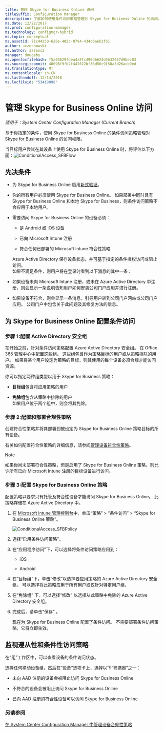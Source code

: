 ```yaml
---
title: 管理 Skype for Business Online 访问
titleSuffix: Configuration Manager
description: 了解如何使用条件访问策略管理对 Skype for Business Online 的访问。
ms.date: 12/22/2017
ms.prod: configuration-manager
ms.technology: configmgr-hybrid
ms.topic: conceptual
ms.assetid: 71c44250-626e-482c-8794-434c6aeb2fb1
author: aczechowski
ms.author: aaroncz
manager: dougeby
ms.openlocfilehash: f5a03629fdea4a8fc496db624d0b32657d9bec83
ms.sourcegitcommit: 48098f9fb2f447672bf36d50c9f58a3d26acb9ed
ms.translationtype: MT
ms.contentlocale: zh-CN
ms.lasthandoff: 12/14/2018
ms.locfileid: "53419098"
---
```

# <a name="manage-skype-for-business-online-access"></a>管理 Skype for Business Online 访问

*适用于：System Center Configuration Manager (Current Branch)*


基于你指定的条件，使用 Skype for Business Online 的条件访问策略管理对 Skype for Business Online 的访问权限。  


 当目标用户尝试在其设备上使用 Skype for Business Online 时，将评估以下方面：![ConditionalAccess_SFBFlow](media/ConditionalAccess_SFBFlow.png)  

## <a name="prerequisites"></a>先决条件  

- 为 Skype for Business Online 启用[新式验证](https://aka.ms/SkypeModernAuth)。   

- 你的所有用户必须使用 Skype for Business Online。 如果部署中同时具有 Skype for Business Online 和本地 Skype for Business，则条件访问策略不会应用于本地用户。  

- 需要访问 Skype for Business Online 的设备必须：  

  -   是 Android 或 iOS 设备

  -   已向 Microsoft Intune 注册

  -   符合任何已部署的 Microsoft Intune 符合性策略

  Azure Active Directory 保存设备状态，并可基于指定的条件授权访问或阻止访问。  
  如果不满足条件，则用户将在登录时看到以下消息的其中一条：  

- 如果设备未向 Microsoft Intune 注册，或未在 Azure Active Directory 中注册，则会显示一条说明告知用户如何安装公司门户应用并进行注册。  

- 如果设备不符合，则会显示一条消息，引导用户转到公司门户网站或公司门户应用。 公司门户中包含关于此问题及其修复方法的信息。  

## <a name="configure-conditional-access-for-skype-for-business-online"></a>为 Skype for Business Online 配置条件访问  

### <a name="step-1-configure-active-directory-security-groups"></a>步骤 1:配置 Active Directory 安全组  
 在开始之前，针对条件访问策略配置 Azure Active Directory 安全组。 在 Office 365 管理中心中配置这些组。 这些组包含作为策略目标的用户或从策略排除的用户。 如果将某个用户设定为策略的目标，则其使用的每个设备必须合规才能访问资源。  

 你可以指定两种组类型以用于 Skype for Business 策略：  

-   **目标组**包含将应用策略的用户  

-   **免除组**包含从策略中排除的用户  
    如果用户位于两个组中，则会将其免除。  

### <a name="step-2-configure-and-deploy-a-compliance-policy"></a>步骤 2:配置和部署合规性策略  
 创建符合性策略并将其部署到被设定为 Skype for Business Online 策略目标的所有设备。  

 有关如何配置符合性策略的详细信息，请参阅[管理设备符合性策略](../../protect/deploy-use/device-compliance-policies.md)。  

> [!NOTE]  
>  如果你尚未部署符合性策略，但是启用了 Skype for Business Online 策略，则允许所有已向 Microsoft Intune 注册的目标设备进行访问。  


### <a name="step-3-configure-the-skype-for-business-online-policy"></a>步骤 3:配置 Skype for Business Online 策略  
 配置策略以要求只有托管及符合性设备才能访问 Skype for Business Online。 此策略存储在 Azure Active Directory 中。  

1. 在 [Microsoft Intune 管理控制台](https://manage.microsoft.com)中，单击“策略” > “条件访问” > “Skype for Business Online 策略”。  

    ![ConditionalAccess_SFBPolicy](media/ConditionalAccess_SFBPolicy.png)  

2. 选择“启用条件访问策略”。  

3. 在“应用程序访问”下，可以选择将条件访问策略应用到：  

   -   iOS  

   -   Android  

4. 在“目标组”下，单击“修改”以选择要应用策略的 Azure Active Directory 安全组。 可以选择将此策略应用于所有用户或仅针对特定用户组。  

5. 在“免除组” 下，可以选择“修改”  以选择从此策略中免除的 Azure Active Directory 安全组。  

6. 完成后，请单击“保存” 。  

   现在为 Skype for Business Online 配置了条件访问。 不需要部署条件访问策略，它将立即生效。  

## <a name="monitor-the-compliance-and-conditional-access-policies"></a>监视遵从性和条件性访问策略  
 在“组”工作区中，可以查看设备的条件访问状态。  

 选择任何移动设备组，然后在“设备”选项卡上，选择以下“筛选器”之一：  

-   未向 AAD 注册的设备会被阻止访问 Skype for Business Online

-   不符合的设备会被阻止访问 Skype for Business Online  

-   已向 AAD 注册的符合性设备可以访问 Skype for Business Online  

### <a name="see-also"></a>另请参阅  

 [在 System Center Configuration Manager 中管理设备合规性策略](../../protect/deploy-use/device-compliance-policies.md)
